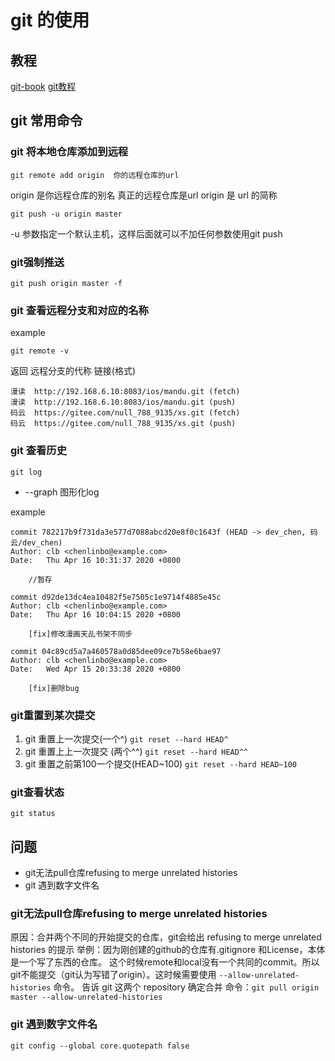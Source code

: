 # git 的使用

## 教程

[git-book](https://git-scm.com/book/zh/v2)
[git教程](http://www.yiibai.com/git/git_push.html)

## git 常用命令

### git 将本地仓库添加到远程

`git remote add origin  你的远程仓库的url`

origin 是你远程仓库的别名
真正的远程仓库是url
origin 是 url 的简称

`git push -u origin master`

-u 参数指定一个默认主机，这样后面就可以不加任何参数使用git push

### git强制推送

`git push origin master -f`

### git 查看远程分支和对应的名称

example

`git remote -v`

返回  远程分支的代称 链接(格式)

``` Command
漫读	http://192.168.6.10:8083/ios/mandu.git (fetch)
漫读	http://192.168.6.10:8083/ios/mandu.git (push)
码云	https://gitee.com/null_788_9135/xs.git (fetch)
码云	https://gitee.com/null_788_9135/xs.git (push)
```

### git 查看历史

`git log`

- --graph 图形化log

example

``` Command
commit 782217b9f731da3e577d7088abcd20e8f0c1643f (HEAD -> dev_chen, 码云/dev_chen)
Author: clb <chenlinbo@example.com>
Date:   Thu Apr 16 10:31:37 2020 +0800

    //暂存

commit d92de13dc4ea10482f5e7505c1e9714f4885e45c
Author: clb <chenlinbo@example.com>
Date:   Thu Apr 16 10:04:15 2020 +0800

    [fix]修改漫画天乩书架不同步

commit 04c89cd5a7a460578a0d85dee09ce7b58e6bae97
Author: clb <chenlinbo@example.com>
Date:   Wed Apr 15 20:33:38 2020 +0800

    [fix]删除bug
```

### git重置到某次提交

1. git 重置上一次提交(一个^) `git reset --hard HEAD^`
2. git 重置上上一次提交 (两个^^) `git reset --hard HEAD^^`
3. git 重置之前第100一个提交(HEAD~100) `git reset --hard HEAD~100`

### git查看状态

`git status`

## 问题

- git无法pull仓库refusing to merge unrelated histories
- git 遇到数字文件名

### git无法pull仓库refusing to merge unrelated histories

原因：合并两个不同的开始提交的仓库，git会给出 refusing to merge unrelated histories 的提示
举例：因为刚创建的github的仓库有.gitignore 和License，本体是一个写了东西的仓库。
这个时候remote和local没有一个共同的commit。所以
git不能提交（git认为写错了origin）。这时候需要使用 `--allow-unrelated-histories` 命令。
告诉 git 这两个 repository 确定合并
命令：`git pull origin master --allow-unrelated-histories`

### git 遇到数字文件名

`git config --global core.quotepath false`
